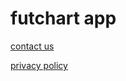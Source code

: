 # futchart app


[contact us](https://futchart.com/contact-us/)

[privacy policy](https://futchart.com/privacy-policy/)
